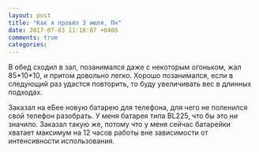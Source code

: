 ```yaml
---
layout: post
title: "Как я провёл 3 июля, Пн"
date: 2017-07-03 11:18:07 +0400
comments: true
categories: 
---
```


В обед сходил в зал, позанимался даже с некоторым огоньком, жал 85\*10\*10, и притом довольно легко. Хорошо позанимался, если в следующий раз удастся повторить, то буду увеличивать вес в длинных подходах.

Заказал на еБее новую батарею для телефона, для чего не поленился свой телефон разобрать. У меня батарея типа BL225, что бы это ни значило. Заказал такую же, потому что у меня сейчас батарейки хватает максимум на 12 часов работы вне зависимости от интенсивности использования.